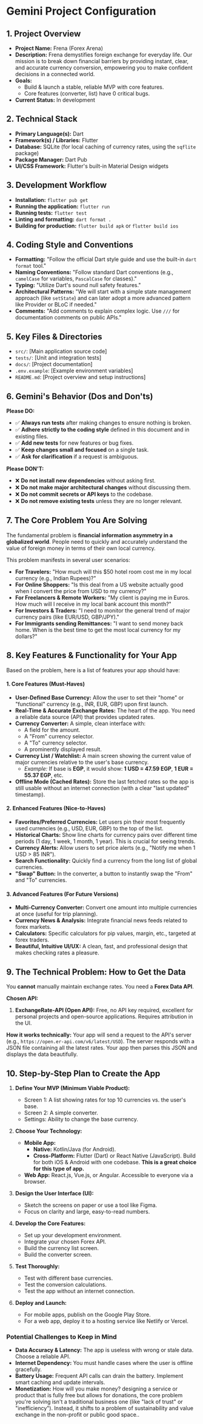 # Gemini Project Configuration

## 1. Project Overview

*   **Project Name:** Frena (Forex Arena)
*   **Description:** Frena demystifies foreign exchange for everyday life. Our mission is to break down financial barriers by providing instant, clear, and accurate currency conversion, empowering you to make confident decisions in a connected world.
*   **Goals:**
    *  Build & launch a stable, reliable MVP with core features.
    *  Core features (converter, list) have 0 critical bugs.
*   **Current Status:** In development

## 2. Technical Stack

*   **Primary Language(s):** Dart
*   **Framework(s) / Libraries:** Flutter
*   **Database:** SQLite (for local caching of currency rates, using the `sqflite` package)
*   **Package Manager:** Dart Pub
*   **UI/CSS Framework:** Flutter's built-in Material Design widgets

## 3. Development Workflow

*   **Installation:** `flutter pub get`
*   **Running the application:** `flutter run`
*   **Running tests:** `flutter test`
*   **Linting and formatting:** `dart format .`
*   **Building for production:** `flutter build apk` or `flutter build ios`

## 4. Coding Style and Conventions

*   **Formatting:** "Follow the official Dart style guide and use the built-in `dart format` tool."
*   **Naming Conventions:** "Follow standard Dart conventions (e.g., `camelCase` for variables, `PascalCase` for classes)."
*   **Typing:** "Utilize Dart's sound null safety features."
*   **Architectural Patterns:** "We will start with a simple state management approach (like `setState`) and can later adopt a more advanced pattern like Provider or BLoC if needed."
*   **Comments:** "Add comments to explain complex logic. Use `///` for documentation comments on public APIs."

## 5. Key Files & Directories

*   `src/`: [Main application source code]
*   `tests/`: [Unit and integration tests]
*   `docs/`: [Project documentation]
*   `.env.example`: [Example environment variables]
*   `README.md`: [Project overview and setup instructions]

## 6. Gemini's Behavior (Dos and Don'ts)

**Please DO:**

*   ✅ **Always run tests** after making changes to ensure nothing is broken.
*   ✅ **Adhere strictly to the coding style** defined in this document and in existing files.
*   ✅ **Add new tests** for new features or bug fixes.
*   ✅ **Keep changes small and focused** on a single task.
*   ✅ **Ask for clarification** if a request is ambiguous.

**Please DON'T:**

*   ❌ **Do not install new dependencies** without asking first.
*   ❌ **Do not make major architectural changes** without discussing them.
*   ❌ **Do not commit secrets or API keys** to the codebase.
*   ❌ **Do not remove existing tests** unless they are no longer relevant.

## 7. The Core Problem You Are Solving

The fundamental problem is **financial information asymmetry in a globalized world**. People need to quickly and accurately understand the value of foreign money in terms of their own local currency.

This problem manifests in several user scenarios:

*   **For Travelers:** "How much will this $50 hotel room cost me in my local currency (e.g., Indian Rupees)?"
*   **For Online Shoppers:** "Is this deal from a US website actually good when I convert the price from USD to my currency?"
*   **For Freelancers & Remote Workers:** "My client is paying me in Euros. How much will I receive in my local bank account this month?"
*   **For Investors & Traders:** "I need to monitor the general trend of major currency pairs (like EUR/USD, GBP/JPY)."
*   **For Immigrants sending Remittances:** "I want to send money back home. When is the best time to get the most local currency for my dollars?"


## 8. Key Features & Functionality for Your App

Based on the problem, here is a list of features your app should have:
#### 1. Core Features (Must-Haves)

*   **User-Defined Base Currency:** Allow the user to set their "home" or "functional" currency (e.g., INR, EUR, GBP) upon first launch.
*   **Real-Time & Accurate Exchange Rates:** The heart of the app. You need a reliable data source (API) that provides updated rates.
*   **Currency Converter:** A simple, clean interface with:
    *   A field for the amount.
    *   A "From" currency selector.
    *   A "To" currency selector.
    *   A prominently displayed result.
*   **Currency List / Watchlist:** A main screen showing the current value of major currencies relative to the user's base currency.
    *   *Example:* If base is **EGP**, it would show: **1 USD = 47.59 EGP**, **1 EUR = 55.37 EGP**, etc.
*   **Offline Mode (Cached Rates):** Store the last fetched rates so the app is still usable without an internet connection (with a clear "last updated" timestamp).

#### 2. Enhanced Features (Nice-to-Haves)

*   **Favorites/Preferred Currencies:** Let users pin their most frequently used currencies (e.g., USD, EUR, GBP) to the top of the list.
*   **Historical Charts:** Show line charts for currency pairs over different time periods (1 day, 1 week, 1 month, 1 year). This is crucial for seeing trends.
*   **Currency Alerts:** Allow users to set price alerts (e.g., "Notify me when 1 USD > 85 INR").
*   **Search Functionality:** Quickly find a currency from the long list of global currencies.
*   **"Swap" Button:** In the converter, a button to instantly swap the "From" and "To" currencies.

#### 3. Advanced Features (For Future Versions)

*   **Multi-Currency Converter:** Convert one amount into multiple currencies at once (useful for trip planning).
*   **Currency News & Analysis:** Integrate financial news feeds related to forex markets.
*   **Calculators:** Specific calculators for pip values, margin, etc., targeted at forex traders.
*   **Beautiful, Intuitive UI/UX:** A clean, fast, and professional design that makes checking rates a pleasure.

## 9. The Technical Problem: How to Get the Data

You **cannot** manually maintain exchange rates. You need a **Forex Data API**.

**Chosen API:**

1.  **ExchangeRate-API (Open API):** Free, no API key required, excellent for personal projects and open-source applications. Requires attribution in the UI.

**How it works technically:**
Your app will send a request to the API's server (e.g., `https://open.er-api.com/v6/latest/USD`). The server responds with a JSON file containing all the latest rates. Your app then parses this JSON and displays the data beautifully.

## 10. Step-by-Step Plan to Create the App

1.  **Define Your MVP (Minimum Viable Product):**
    *   Screen 1: A list showing rates for top 10 currencies vs. the user's base.
    *   Screen 2: A simple converter.
    *   Settings: Ability to change the base currency.

2.  **Choose Your Technology:**
    *   **Mobile App:**
        *   **Native:** Kotlin/Java (for Android). 
        *   **Cross-Platform:** Flutter (Dart) or React Native (JavaScript). Build for both iOS & Android with one codebase. **This is a great choice for this type of app.**
    *   **Web App:** React.js, Vue.js, or Angular. Accessible to everyone via a browser.

3.  **Design the User Interface (UI):**
    *   Sketch the screens on paper or use a tool like Figma.
    *   Focus on clarity and large, easy-to-read numbers.

4.  **Develop the Core Features:**
    *   Set up your development environment.
    *   Integrate your chosen Forex API.
    *   Build the currency list screen.
    *   Build the converter screen.

5.  **Test Thoroughly:**
    *   Test with different base currencies.
    *   Test the conversion calculations.
    *   Test the app without an internet connection.

6.  **Deploy and Launch:**
    *   For mobile apps, publish on the Google Play Store.
    *   For a web app, deploy it to a hosting service like Netlify or Vercel.

### Potential Challenges to Keep in Mind

*   **Data Accuracy & Latency:** The app is useless with wrong or stale data. Choose a reliable API.
*   **Internet Dependency:** You must handle cases where the user is offline gracefully.
*   **Battery Usage:** Frequent API calls can drain the battery. Implement smart caching and update intervals.
*   **Monetization:** How will you make money? designing a service or product that is fully free but allows for donations, the core problem you're solving isn't a traditional business one (like "lack of trust" or "inefficiency"). Instead, it shifts to a problem of sustainability and value exchange in the non-profit or public good space..






